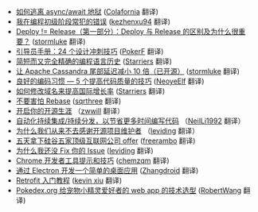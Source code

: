 * [如何逃离 async/await 地狱](https://juejin.im/post/5aefbb48f265da0b9b073c40) ([Colafornia](https://github.com/Colafornia) 翻译)
* [我在编程初级阶段常犯的错误](https://juejin.im/post/5ae97af6f265da0ba062f797) ([kezhenxu94](https://github.com/kezhenxu94) 翻译)
* [Deploy != Release（第一部分）：Deploy 与 Release 的区别及为什么很重要？](https://juejin.im/post/5ad80983f265da505c3c1b3a) ([stormluke](https://github.com/stormluke) 翻译)
* [引导员手册：24 个设计冲刺技巧](https://juejin.im/post/5ae3254d6fb9a07abc29a741) ([PokerF](https://github.com/PokerF) 翻译)
* [简短而又完全精确的编程语言历史](https://juejin.im/post/5ac1b8a25188255c637b1cd5) ([Starriers](https://github.com/Starriers) 翻译)
* [让 Apache Cassandra 尾部延迟减小 10 倍（已开源）](https://juejin.im/post/5ac31083f265da239a5fff0c) ([stormluke](https://github.com/stormluke) 翻译)
* [良好的编码习惯 — 5 个提高代码质量的技巧](https://juejin.im/post/5abc584251882555867f7f1e) ([NeoyeElf](https://github.com/NeoyeElf) 翻译)
* [如何修改域名来提高国际增长率](https://juejin.im/post/5aaf0542f265da239530c653) ([Starriers](https://github.com/Starriers) 翻译)
* [不要害怕 Rebase](https://juejin.im/post/5ab1bdbe518825556e5df5f8) ([sqrthree](https://github.com/sqrthree) 翻译)
* [开启你的开源生涯](https://juejin.im/post/5a5c029d51882573432d21ff) （[zwwill](https://github.com/zwwill) 翻译）
* [自动化持续集成/持续分发，以节省更多时间编写代码](https://juejin.im/post/5a44aab86fb9a044ff31c418) （[NeilLi1992](https://github.com/NeilLi1992) 翻译）
* [为什么我们从来不去感谢开源项目维护者](https://juejin.im/post/5a40c20b518825696f7e3c23) （[leviding](https://github.com/leviding) 翻译）
* [五天拿下硅谷五家顶级互联网公司 offer](https://juejin.im/post/5a1247d26fb9a0452a3bec33) ([freerambo](https://github.com/freerambo) 翻译)
* [为什么我还没 Fix 你的 Issue](https://juejin.im/post/59950fd9f265da248535b46d?utm_source=gold-miner&utm_medium=readme&utm_campaign=github) ([leviding](https://github.com/leviding) 翻译)
* [Chrome 开发者工具提示和技巧](http://gold.xitu.io/entry/56d56f4dc4c971005193ecec?utm_source=gold-miner&utm_medium=readme&utm_campaign=github) ([chemzqm](https://github.com/chemzqm) 翻译)
* [通过 Electron 开发一个简单的桌面应用](http://gold.xitu.io/entry/56aae5e4a633bd0257ae4ab8?utm_source=gold-miner&utm_medium=readme&utm_campaign=github) ([Zhangdroid](https://github.com/Zhangdroid) 翻译)
* [Retrofit 入门教程](http://gold.xitu.io/entry/56cc4085128fe100580dd0ca?utm_source=gold-miner&utm_medium=readme&utm_campaign=github) ([kevin xiu](https://github.com/xiuweikang) 翻译)
* [Pokedex.org 给宠物小精灵爱好者的 web app 的技术选型](http://gold.xitu.io/entry/56cebb8edf0eea79dc7c1ff0?utm_source=gold-miner&utm_medium=readme&utm_campaign=github) ([RobertWang](https://github.com/RobertWang) 翻译)
